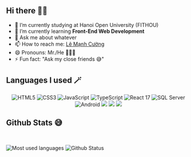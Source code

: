 ## Hi there 🥰😗

- 🔭 I’m currently studying at Hanoi Open University (FITHOU)
- 🌱 I’m currently learning <b>Front-End Web Development</b>
- 💬 Ask me about whatever
- 📫 How to reach me: <a href="https://lemanhjcuongdev.github.io/FAKE-CV/">Lê Mạnh Cường</a>
- 😄 Pronouns: Mr./He 🙆🏻‍♂️
- ⚡ Fun fact: "Ask my close friends 😅"

## Languages I used 🪄

<div align="center">
  <img src="https://img.icons8.com/dusk/64/000000/html-5.png" title="HTML5"/>
  <img src="https://img.icons8.com/dusk/64/000000/css3.png" title="CSS3"/>
  <img src="https://img.icons8.com/dusk/64/000000/javascript.png" title="JavaScript"/>
  <img src="https://img.icons8.com/fluency/64/000000/typescript--v2.png" title="TypeScript"/>
  <img src="https://img.icons8.com/dusk/64/000000/react.png" title="React 17"/>
  <img src="https://img.icons8.com/dusk/64/000000/sql.png" title="SQL Server"/>
  <img src="https://img.icons8.com/dusk/64/000000/android-os.png" title="Android"/>
  <img src="https://img.icons8.com/dusk/64/000000/java-coffee-cup-logo.png"/>
  <img src="https://img.icons8.com/dusk/64/000000/c-plus-plus.png"/>
  <img src="https://img.icons8.com/dusk/64/000000/cs.png"/>
</div>

## Github Stats 😅

<br>

![Most used languages](https://github-readme-stats.vercel.app/api/top-langs/?username=lemanhjcuongdev&layout=compact&theme=light&langs_count=6)
![Github Status](https://github-readme-stats.vercel.app/api?username=lemanhjcuongdev&show_icons=true&theme=light)
